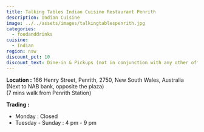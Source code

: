 ```yaml
---
title: Talking Tables Indian Cuisine Restaurant Penrith
description: Indian Cuisine
image: ../../assets/images/talkingtablespenrith.jpg
categories:
  - foodanddrinks
cuisine:
  - Indian
region: nsw
discount_pct: 10
discount_text: Dine-in & Pickups (not in conjunction with any other offer)
---
```


**Location :** 166 Henry Street, Penrith, 2750, New South Wales, Australia\
(Next to NAB bank, opposite the plaza)\
(7 mins walk from Penrith Station)

**Trading :**

- Monday : Closed
- Tuesday - Sunday : 4 pm - 9 pm
